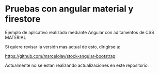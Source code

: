 # Pruebas con angular material y firestore

Ejemplo de aplicativo realizado mediante Angular con aditamentos de CSS MATERIAL 

Si quiere revisar la versión mas actual de esto,  dirigirse a:

https://github.com/marcelolav/stock-angular-bootstrap

Actualmente no se estan realizando actualizaciones en este repositorio.
